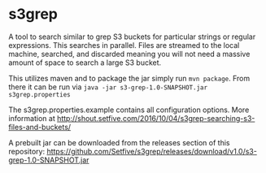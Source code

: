 # s3grep

A tool to search similar to grep S3 buckets for particular strings or regular expressions.  This searches in parallel.  Files are streamed to the local machine, searched, and discarded meaning you will not need a massive amount of space to search a large S3 bucket.  

This utilizes maven and to package the jar simply run `mvn package`.  From there it can be run via `java -jar s3-grep-1.0-SNAPSHOT.jar s3grep.properties`

The s3grep.properties.example contains all configuration options.    More information at http://shout.setfive.com/2016/10/04/s3grep-searching-s3-files-and-buckets/

A prebuilt jar can be downloaded from the releases section of this repository: https://github.com/Setfive/s3grep/releases/download/v1.0/s3-grep-1.0-SNAPSHOT.jar
